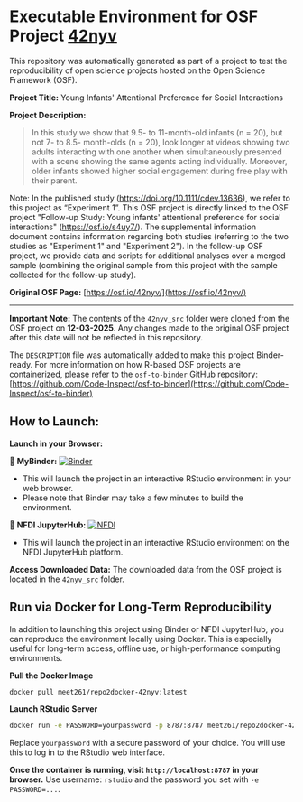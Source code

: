 # Executable Environment for OSF Project [42nyv](https://osf.io/42nyv/)

This repository was automatically generated as part of a project to test the reproducibility of open science projects hosted on the Open Science Framework (OSF).

**Project Title:** Young Infants' Attentional Preference for Social Interactions

**Project Description:**
> In this study we show that 9.5- to 11-month-old infants (n = 20), but not 7- to 8.5- month-olds (n = 20), look longer at videos showing two adults interacting with one another when simultaneously presented with a scene showing the same agents acting individually. Moreover, older infants showed higher social engagement during free play with their parent.  

Note: In the published study (https://doi.org/10.1111/cdev.13636), we refer to this project as “Experiment 1”. This OSF project is directly linked to the OSF project "Follow-up Study: Young infants' attentional preference for social interactions" (https://osf.io/s4uy7/). The supplemental information document contains information regarding both studies (referring to the two studies as "Experiment 1" and "Experiment 2"). In the follow-up OSF project, we provide data and scripts for additional analyses over a merged sample (combining the original sample from this project with the sample collected for the follow-up study). 

**Original OSF Page:** [https://osf.io/42nyv/](https://osf.io/42nyv/)

---

**Important Note:** The contents of the `42nyv_src` folder were cloned from the OSF project on **12-03-2025**. Any changes made to the original OSF project after this date will not be reflected in this repository.

The `DESCRIPTION` file was automatically added to make this project Binder-ready. For more information on how R-based OSF projects are containerized, please refer to the `osf-to-binder` GitHub repository: [https://github.com/Code-Inspect/osf-to-binder](https://github.com/Code-Inspect/osf-to-binder)

## How to Launch:

**Launch in your Browser:**

🚀 **MyBinder:** [![Binder](https://mybinder.org/badge_logo.svg)](https://mybinder.org/v2/gh/code-inspect-binder/osf_42nyv/HEAD?urlpath=rstudio)

   * This will launch the project in an interactive RStudio environment in your web browser.
   * Please note that Binder may take a few minutes to build the environment.

🚀 **NFDI JupyterHub:** [![NFDI](https://nfdi-jupyter.de/images/nfdi_badge.svg)](https://hub.nfdi-jupyter.de/r2d/gh/code-inspect-binder/osf_42nyv/HEAD?urlpath=rstudio)

   * This will launch the project in an interactive RStudio environment on the NFDI JupyterHub platform.

**Access Downloaded Data:**
The downloaded data from the OSF project is located in the `42nyv_src` folder.

## Run via Docker for Long-Term Reproducibility

In addition to launching this project using Binder or NFDI JupyterHub, you can reproduce the environment locally using Docker. This is especially useful for long-term access, offline use, or high-performance computing environments.

**Pull the Docker Image**

```bash
docker pull meet261/repo2docker-42nyv:latest
```

**Launch RStudio Server**

```bash
docker run -e PASSWORD=yourpassword -p 8787:8787 meet261/repo2docker-42nyv
```
Replace `yourpassword` with a secure password of your choice. You will use this to log in to the RStudio web interface.

**Once the container is running, visit `http://localhost:8787` in your browser.**
Use username: `rstudio` and the password you set with `-e PASSWORD=...`.
